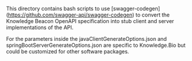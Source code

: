 This directory contains bash scripts to use [swagger-codegen]
(https://github.com/swagger-api/swagger-codegen) to convert the 
Knowledge Beacon OpenAPI specification into stub client and server 
implementations of the API.

For the parameters inside the javaClientGenerateOptions.json and 
springBootServerGenerateOptions.json are specific to Knowledge.Bio
but could be customized for other software packages.